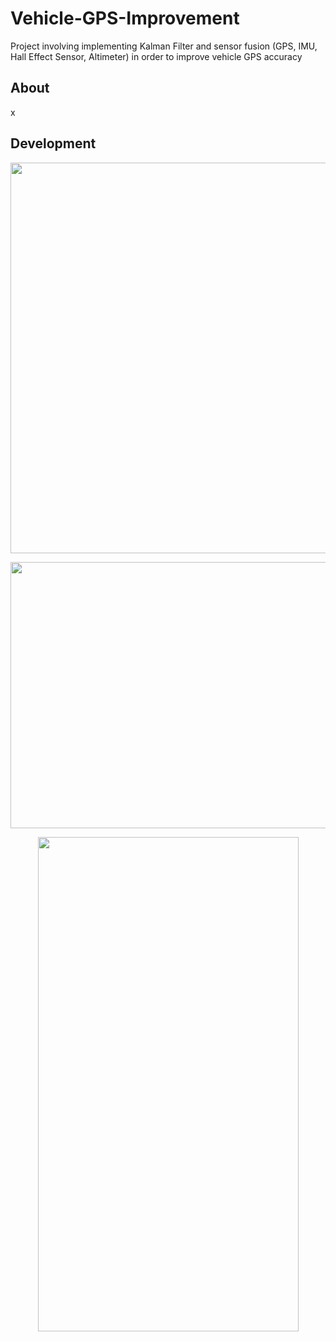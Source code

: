 # Vehicle-GPS-Improvement
Project involving implementing Kalman Filter and sensor fusion (GPS, IMU, Hall Effect Sensor, Altimeter) in order to improve vehicle GPS accuracy

## About
x

## Development

<p align="center">
  <img src="https://i.imgur.com/09ZYpva.png" width="875" height="625">
</p>

<p align="center">
  <img src="https://i.imgur.com/jboK9KN.png" width="672" height="426">
</p>

<p align="center">
  <img src="https://i.imgur.com/R4wo2ey.jpg" width="417" height="791">
</p>
